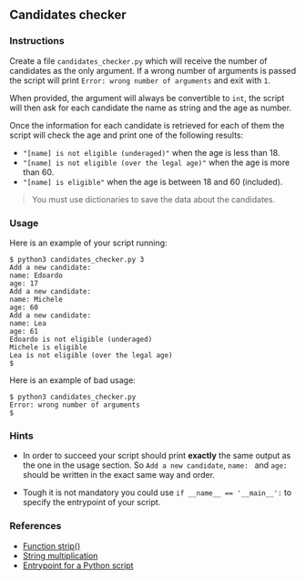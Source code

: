 ## Candidates checker

### Instructions

Create a file `candidates_checker.py` which will receive the number of candidates as the only argument.
If a wrong number of arguments is passed the script will print `Error: wrong number of arguments` and exit with `1`.

When provided, the argument will always be convertible to `int`, the script will then ask for each candidate the name as string and the age as number.

Once the information for each candidate is retrieved for each of them the script will check the age and print one of the following results:

- `"[name] is not eligible (underaged)"` when the age is less than 18.
- `"[name] is not eligible (over the legal age)"` when the age is more than 60.
- `"[name] is eligible"` when the age is between 18 and 60 (included).

> You must use dictionaries to save the data about the candidates.

### Usage

Here is an example of your script running:

```console
$ python3 candidates_checker.py 3
Add a new candidate:
name: Edoardo
age: 17
Add a new candidate:
name: Michele
age: 60
Add a new candidate:
name: Lea
age: 61
Edoardo is not eligible (underaged)
Michele is eligible
Lea is not eligible (over the legal age)
$
```

Here is an example of bad usage:

```console
$ python3 candidates_checker.py
Error: wrong number of arguments
$
```

### Hints

- In order to succeed your script should print **exactly** the same output as the one in the usage section. So `Add a new candidate`, `name: ` and `age: ` should be written in the exact same way and order.

- Tough it is not mandatory you could use `if __name__ == '__main__':` to specify the entrypoint of your script.

### References

- [Function strip()](https://docs.python.org/3.11/library/stdtypes.html?highlight=strip#str.strip)
- [String multiplication](https://www.geeksforgeeks.org/create-multiple-copies-of-a-string-in-python-by-using-multiplication-operator/)
- [Entrypoint for a Python script](https://realpython.com/if-name-main-python/)

